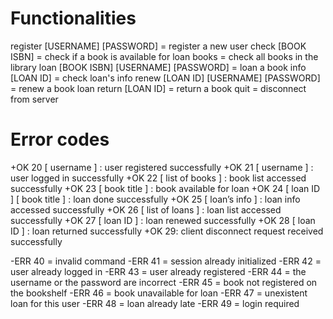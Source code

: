 # Functionalities

register [USERNAME] [PASSWORD] = register a new user
check [BOOK ISBN] = check if a book is available for loan
books = check all books in the library
loan [BOOK ISBN] [USERNAME] [PASSWORD] = loan a book
info [LOAN ID] = check loan's info
renew [LOAN ID] [USERNAME] [PASSWORD] = renew a book loan
return [LOAN ID] = return a book
quit = disconnect from server

# Error codes
+OK 20 [ username ] : user registered successfully
+OK 21 [ username ] : user logged in successfully 
+OK 22 [ list of books ] : book list accessed successfully 
+OK 23 [ book title ] : book available for loan 
+OK 24 [ loan ID ] [ book title ] : loan done successfully 
+OK 25 [ loan’s info ] : loan info accessed successfully 
+OK 26 [ list of loans ] : loan list accessed successfully
+OK 27 [ loan ID ] : loan renewed successfully
+OK 28 [ loan ID ] : loan returned successfully
+OK 29: client disconnect request received successfully

-ERR 40 = invalid command
-ERR 41 = session already initialized
-ERR 42 = user already logged in
-ERR 43 = user already registered
-ERR 44 = the username or the password are incorrect
-ERR 45 = book not registered on the bookshelf
-ERR 46 = book unavailable for loan
-ERR 47 = unexistent loan for this user
-ERR 48 = loan already late
-ERR 49 = login required

